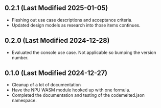 ## 0.2.1 (Last Modified 2025-01-05)

* Fleshing out use case descriptions and acceptance criteria.
* Updated design models as research into those items continues.

## 0.2.0 (Last Modified 2024-12-28)

* Evaluated the console use case. Not applicable so bumping the version number.

## 0.1.0 (Last Modified 2024-12-27)

* Cleanup of a lot of documentation
* Have the NPU WASM module hooked up with one formula.
* Completed the documentation and testing of the codemelted.json namespace.